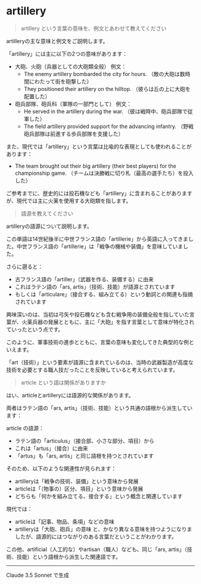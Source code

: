 # artillery

> artillery という言葉の意味を、例文とあわせて教えてください

artilleryの主な意味と例文をご説明します。

「artillery」には主に以下の2つの意味があります：

 * 大砲、火砲（兵器としての大砲類全般） 例文：
   * The enemy artillery bombarded the city for hours. （敵の大砲は数時間にわたって街を砲撃した）
   * They positioned their artillery on the hilltop. （彼らは丘の上に大砲を配置した）
 * 砲兵部隊、砲兵科（軍隊の一部門として） 例文：
   * He served in the artillery during the war. （彼は戦時中、砲兵部隊で従軍した）
   * The field artillery provided support for the advancing infantry. （野戦砲兵部隊は前進する歩兵部隊を支援した）

また、現代では「artillery」という言葉は比喩的な表現としても使われることがあります：

 * The team brought out their big artillery (their best players) for the championship game. （チームは決勝戦に切り札（最高の選手たち）を投入した）

ご参考までに、歴史的には投石機なども「artillery」に含まれることがありますが、現代では主に火薬を使用する大砲類を指します。

> 語源を教えてください

artilleryの語源について説明します。

この単語は14世紀後半に中世フランス語の「artillerie」から英語に入ってきました。中世フランス語の「artillerie」は「戦争の機械や装備」を意味していました。

さらに遡ると：

 * 古フランス語の「artiller」（武器を作る、装備する）に由来
 * これはラテン語の「ars, artis」（技術、技能）が語源とされています
 * もしくは「articulare」（接合する、組み立てる）という動詞との関連も指摘されています

興味深いのは、当初は弓矢や投石機なども含む戦争用の装備全般を指していた言葉が、火薬兵器の発展とともに、主に「大砲」を指す言葉として意味が特化されていったという点です。

このように、軍事技術の進歩とともに、言葉の意味も変化してきた典型的な例といえます。

「art（技術）」という要素が語源に含まれているのは、当時の武器製造が高度な技術を必要とする職人技だったことを反映していると考えられています。

> article という語は関係がありますか

はい、articleとartilleryには語源的な関係があります。

両者はラテン語の「ars, artis」（技術、技能）という共通の語根から派生しています：

article の語源：

 * ラテン語の「articulus」（接合部、小さな部分、項目）から
 * これは「artus」（接合）に由来
 * 「artus」も「ars, artis」と同じ語根を持つとされています

そのため、以下のような関連性が見られます：

 * artilleryは「戦争の技術、装備」という意味から発展
 * articleは「（物事の）区分、項目」という意味から発展
 * どちらも「何かを組み立てる、接合する」という概念と関連しています

現代では：

 * articleは「記事、物品、条項」などの意味
 * artilleryは「大砲、砲兵」の意味 と、かなり異なる意味を持つようになりましたが、語源的にはつながりのある言葉だということがわかります。

この他、artificial（人工的な）やartisan（職人）なども、同じ「ars, artis」（技術、技能）という語根から派生した関連語です。

---
Claude 3.5 Sonnet で生成
